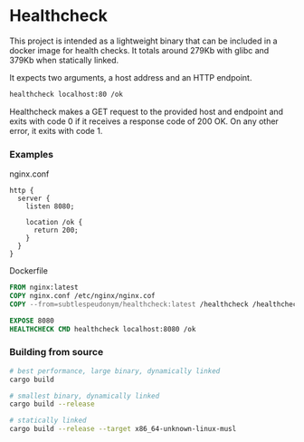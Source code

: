 # Healthcheck

This project is intended as a lightweight binary that can be included in a
docker image for health checks. It totals around 279Kb with glibc and 379Kb when
statically linked.

It expects two arguments, a host address and an HTTP endpoint.
```bash
healthcheck localhost:80 /ok
```

Healthcheck makes a GET request to the provided host and endpoint and exits
with code 0 if it receives a response code of 200 OK. On any other error, it
exits with code 1.

### Examples

nginx.conf
```nginx
http {
  server {
    listen 8080;

    location /ok {
      return 200;
    }
  }
}
```

Dockerfile
```dockerfile
FROM nginx:latest
COPY nginx.conf /etc/nginx/nginx.cof
COPY --from=subtlespeudonym/healthcheck:latest /healthcheck /healthcheck

EXPOSE 8080
HEALTHCHECK CMD healthcheck localhost:8080 /ok
```

### Building from source

```bash
# best performance, large binary, dynamically linked
cargo build

# smallest binary, dynamically linked
cargo build --release

# statically linked
cargo build --release --target x86_64-unknown-linux-musl
```
